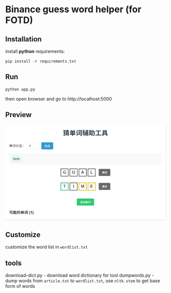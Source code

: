 # Binance guess word helper (for FOTD)

## Installation
install **python** requirements:
```
pip install -r requirements.txt
```

## Run
```
python app.py
```
then open browser and go to http://localhost:5000

## Preview
![preview](preview.png)

## Customize
customize the word list in `wordlist.txt`

## tools
download-dict.py - download word dictionary for tool
dumpwords.py - dump words from `article.txt` to `wordlist.txt`, use `nltk.stem` to get base form of words
